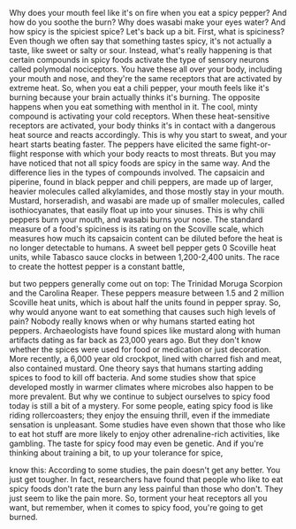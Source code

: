
Why does your mouth feel like it&#39;s on fire
when you eat a spicy pepper?
And how do you soothe the burn?
Why does wasabi make your eyes water?
And how spicy is the spiciest spice?
Let&#39;s back up a bit.
First, what is spiciness?
Even though we often say that something tastes spicy,
it&#39;s not actually a taste,
like sweet or salty or sour.
Instead, what&#39;s really happening
is that certain compounds in spicy foods
activate the type of sensory neurons
called polymodal nociceptors.
You have these all over your body,
including your mouth and nose,
and they&#39;re the same receptors
that are activated by extreme heat.
So, when you eat a chili pepper,
your mouth feels like it&#39;s burning
because your brain actually thinks it&#39;s burning.
The opposite happens when you eat something
with menthol in it.
The cool, minty compound
is activating your cold receptors.
When these heat-sensitive receptors are activated,
your body thinks it&#39;s in contact
with a dangerous heat source
and reacts accordingly.
This is why you start to sweat,
and your heart starts beating faster.
The peppers have elicited
the same fight-or-flight response
with which your body reacts to most threats.
But you may have noticed that
not all spicy foods are spicy in the same way.
And the difference lies in the types of compounds involved.
The capsaicin and piperine,
found in black pepper and chili peppers,
are made up of larger, heavier molecules
called alkylamides,
and those mostly stay in your mouth.
Mustard, horseradish, and wasabi
are made up of smaller molecules,
called isothiocyanates,
that easily float up into your sinuses.
This is why chili peppers burn your mouth,
and wasabi burns your nose.
The standard measure of a food&#39;s spiciness
is its rating on the Scoville scale,
which measures how much its capsaicin content can be diluted
before the heat is no longer detectable to humans.
A sweet bell pepper gets 0 Scoville heat units,
while Tabasco sauce clocks in between 1,200-2,400 units.
The race to create the hottest pepper
is a constant battle,

but two peppers generally come out on top:
The Trinidad Moruga Scorpion
and the Carolina Reaper.
These peppers measure
between 1.5 and 2 million Scoville heat units,
which is about half the units found in pepper spray.
So, why would anyone want to eat something
that causes such high levels of pain?
Nobody really knows when or why
humans started eating hot peppers.
Archaeologists have found spices like mustard
along with human artifacts
dating as far back as 23,000 years ago.
But they don&#39;t know whether the spices were used
for food or medication or just decoration.
More recently, a 6,000 year old crockpot,
lined with charred fish and meat,
also contained mustard.
One theory says that humans
starting adding spices to food
to kill off bacteria.
And some studies show that spice developed
mostly in warmer climates
where microbes also happen to be more prevalent.
But why we continue to subject ourselves
to spicy food today
is still a bit of a mystery.
For some people,
eating spicy food
is like riding rollercoasters;
they enjoy the ensuing thrill,
even if the immediate sensation is unpleasant.
Some studies have even shown
that those who like to eat hot stuff
are more likely to enjoy other adrenaline-rich activities,
like gambling.
The taste for spicy food
may even be genetic.
And if you&#39;re thinking about training a bit,
to up your tolerance for spice,

know this:
According to some studies,
the pain doesn&#39;t get any better.
You just get tougher.
In fact, researchers have found
that people who like to eat spicy foods
don&#39;t rate the burn any less painful
than those who don&#39;t.
They just seem to like the pain more.
So, torment your heat receptors all you want,
but remember, when it comes to spicy food,
you&#39;re going to get burned.

